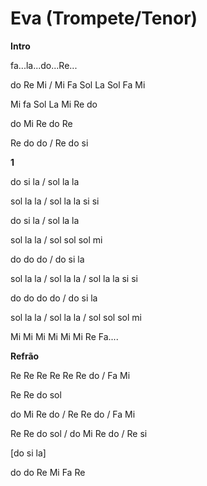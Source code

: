 #  **Eva (Trompete/Tenor)**

**Intro**

fa...la...do...Re...

do Re Mi / Mi Fa Sol La Sol Fa Mi

Mi fa Sol La Mi Re do

do Mi Re do Re

Re do do / Re do si

**1**

do si la / sol la la

sol la la / sol la la si si

do si la / sol la la

sol la la / sol sol sol mi

do do do / do si la

sol la la / sol la la / sol la la si si

do do do do / do si la

sol la la / sol la la / sol sol sol mi

Mi Mi Mi Mi Mi Mi Re Fa....

**Refrão**

Re Re Re Re Re Re do / Fa Mi

Re Re do sol

do Mi Re do / Re Re do / Fa Mi

Re Re do sol / do Mi Re do / Re si

\[do si la\]

do do Re Mi Fa Re